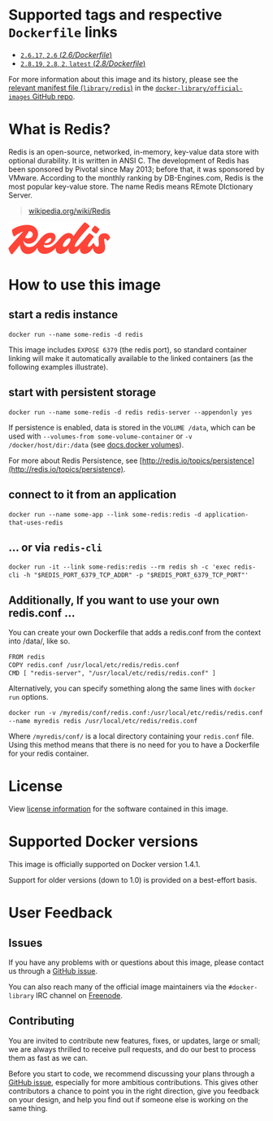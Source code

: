 # Supported tags and respective `Dockerfile` links

- [`2.6.17`, `2.6` (*2.6/Dockerfile*)](https://github.com/docker-library/redis/blob/062335e0a8d20cab2041f25dfff2fbaf58544471/2.6/Dockerfile)
- [`2.8.19`, `2.8`, `2`, `latest` (*2.8/Dockerfile*)](https://github.com/docker-library/redis/blob/062335e0a8d20cab2041f25dfff2fbaf58544471/2.8/Dockerfile)

For more information about this image and its history, please see the [relevant
manifest file
(`library/redis`)](https://github.com/docker-library/official-images/blob/master/library/redis)
in the [`docker-library/official-images` GitHub
repo](https://github.com/docker-library/official-images).

# What is Redis?

Redis is an open-source, networked, in-memory, key-value data store with
optional durability. It is written in ANSI C. The development of Redis has been
sponsored by Pivotal since May 2013; before that, it was sponsored by VMware.
According to the monthly ranking by DB-Engines.com, Redis is the most popular
key-value store. The name Redis means REmote DIctionary Server.

> [wikipedia.org/wiki/Redis](https://en.wikipedia.org/wiki/Redis)

![logo](https://raw.githubusercontent.com/docker-library/docs/master/redis/logo.png)

# How to use this image

## start a redis instance

    docker run --name some-redis -d redis

This image includes `EXPOSE 6379` (the redis port), so standard container
linking will make it automatically available to the linked containers (as the
following examples illustrate).

## start with persistent storage

    docker run --name some-redis -d redis redis-server --appendonly yes

If persistence is enabled, data is stored in the `VOLUME /data`, which can be
used with `--volumes-from some-volume-container` or `-v /docker/host/dir:/data`
(see [docs.docker volumes](http://docs.docker.com/userguide/dockervolumes/)).

For more about Redis Persistence, see
[http://redis.io/topics/persistence](http://redis.io/topics/persistence).

## connect to it from an application

    docker run --name some-app --link some-redis:redis -d application-that-uses-redis

## ... or via `redis-cli`

    docker run -it --link some-redis:redis --rm redis sh -c 'exec redis-cli -h "$REDIS_PORT_6379_TCP_ADDR" -p "$REDIS_PORT_6379_TCP_PORT"'

## Additionally, If you want to use your own redis.conf ...

You can create your own Dockerfile that adds a redis.conf from the context into
/data/, like so.

    FROM redis
    COPY redis.conf /usr/local/etc/redis/redis.conf
    CMD [ "redis-server", "/usr/local/etc/redis/redis.conf" ]

Alternatively, you can specify something along the same lines with `docker run`
options.

    docker run -v /myredis/conf/redis.conf:/usr/local/etc/redis/redis.conf --name myredis redis /usr/local/etc/redis/redis.conf

Where `/myredis/conf/` is a local directory containing your `redis.conf` file.
Using this method means that there is no need for you to have a Dockerfile for
your redis container.

# License

View [license information](http://redis.io/topics/license) for the software
contained in this image.

# Supported Docker versions

This image is officially supported on Docker version 1.4.1.

Support for older versions (down to 1.0) is provided on a best-effort basis.

# User Feedback

## Issues

If you have any problems with or questions about this image, please contact us
 through a [GitHub issue](https://github.com/docker-library/redis/issues).

You can also reach many of the official image maintainers via the
`#docker-library` IRC channel on [Freenode](https://freenode.net).

## Contributing

You are invited to contribute new features, fixes, or updates, large or small;
we are always thrilled to receive pull requests, and do our best to process them
as fast as we can.

Before you start to code, we recommend discussing your plans
through a [GitHub issue](https://github.com/docker-library/redis/issues), especially for more ambitious
contributions. This gives other contributors a chance to point you in the right
direction, give you feedback on your design, and help you find out if someone
else is working on the same thing.
